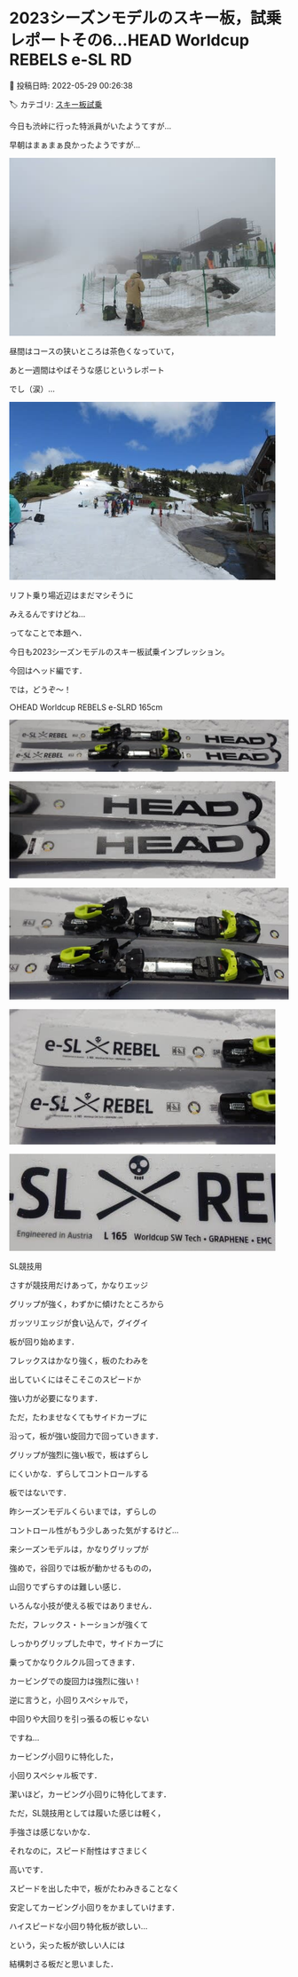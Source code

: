 # 2023シーズンモデルのスキー板，試乗レポートその6…HEAD Worldcup REBELS e-SL RD

📅 投稿日時: 2022-05-29 00:26:38

🏷️ カテゴリ: [スキー板試乗](c0bd8048615710cee890e403a36cc9a2b.md)

今日も渋峠に行った特派員がいたようてすが…


早朝はまぁまぁ良かったようですが…




![0d2419398aea42a37b450ad6f6574afb.jpg](images/0d2419398aea42a37b450ad6f6574afb.jpg)







昼間はコースの狭いところは茶色くなっていて，


あと一週間はやばそうな感じというレポート


でし（涙）…




![72fd0e2911452d6e10b82b273d557827.jpg](images/72fd0e2911452d6e10b82b273d557827.jpg)




リフト乗り場近辺はまだマシそうに


みえるんですけどね…





ってなことで本題へ．


今日も2023シーズンモデルのスキー板試乗インプレッション。


今回はヘッド編です．


では，どうぞ〜！[]()





○HEAD Worldcup REBELS e-SLRD 165cm







![2e7334af6a316d47c198ab7b155fa05f.jpg](images/2e7334af6a316d47c198ab7b155fa05f.jpg)









![1e60f4b410cd08a7835e808d9e8916dd.jpg](images/1e60f4b410cd08a7835e808d9e8916dd.jpg)









![c95b686bde1e577ec91c505b22c929cb.jpg](images/c95b686bde1e577ec91c505b22c929cb.jpg)









![44176346fd6f6f653beca4588d7b5ae4.jpg](images/44176346fd6f6f653beca4588d7b5ae4.jpg)









![b4656f38a763267a8aa219edd3336d54.jpg](images/b4656f38a763267a8aa219edd3336d54.jpg)







SL競技用





さすが競技用だけあって，かなりエッジ


グリップが強く，わずかに傾けたところから


ガッツリエッジが食い込んで，グイグイ


板が回り始めます．





フレックスはかなり強く，板のたわみを


出していくにはそこそこのスピードか


強い力が必要になります．





ただ，たわませなくてもサイドカーブに


沿って，板が強い旋回力で回っていきます．





グリップが強烈に強い板で，板はずらし


にくいかな．ずらしてコントロールする


板ではないです．


昨シーズンモデルくらいまでは，ずらしの


コントロール性がもう少しあった気がするけど…


来シーズンモデルは，かなりグリップが


強めで，谷回りでは板が動かせるものの，


山回りでずらすのは難しい感じ．


いろんな小技が使える板ではありません．





ただ，フレックス・トーションが強くて


しっかりグリップした中で，サイドカーブに


乗ってかなりクルクル回ってきます．


カービングでの旋回力は強烈に強い！





逆に言うと，小回りスペシャルで，


中回りや大回りを引っ張るの板じゃない


ですね…


カービング小回りに特化した，


小回りスペシャル板です．


潔いほど，カービング小回りに特化してます．





ただ，SL競技用としては履いた感じは軽く，


手強さは感じないかな．


それなのに，スピード耐性はすさまじく


高いです．


スピードを出した中で，板がたわみきることなく


安定してカービング小回りをかましていけます．





ハイスピードな小回り特化板が欲しい…


という，尖った板が欲しい人には


結構刺さる板だと思いました．
